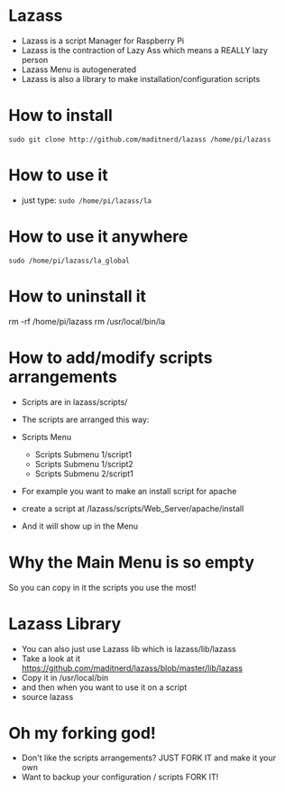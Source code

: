 Lazass
======

* Lazass is a script Manager for Raspberry Pi
* Lazass is the contraction of Lazy Ass which means a REALLY lazy person
* Lazass Menu is autogenerated
* Lazass is also a library to make installation/configuration scripts

How to install
====
`sudo git clone http://github.com/maditnerd/lazass /home/pi/lazass`

How to use it
===
* just type:
`sudo /home/pi/lazass/la`

How to use it anywhere
===
`sudo /home/pi/lazass/la_global`

How to uninstall it
===
rm -rf /home/pi/lazass
rm /usr/local/bin/la

How to add/modify scripts arrangements
===
* Scripts are in lazass/scripts/
* The scripts are arranged this way:
* Scripts Menu
    * Scripts Submenu 1/script1
    * Scripts Submenu 1/script2
    * Scripts Submenu 2/script1

* For example you want to make an install script for apache
* create a script at /lazass/scripts/Web_Server/apache/install
* And it will show up in the Menu

Why the Main Menu is so empty
===
So you can copy in it the scripts you use the most!

Lazass Library
===
* You can also just use Lazass lib which is lazass/lib/lazass
* Take a look at it https://github.com/maditnerd/lazass/blob/master/lib/lazass
* Copy it in /usr/local/bin
* and then when you want to use it on a script
* source lazass

Oh my forking god!
===
* Don't like the scripts arrangements? JUST FORK IT and make it your own
* Want to backup your configuration / scripts FORK IT!





